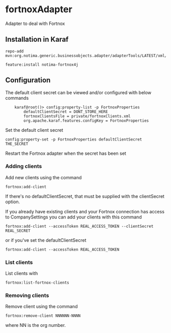 # fortnoxAdapter
Adapter to deal with Fortnox

## Installation in Karaf

	repo-add mvn:org.notima.generic.businessobjects.adapter/adapterTools/LATEST/xml/features
	
	feature:install notima-fortnox4j
	
## Configuration

The default client secret can be viewed and/or configured with below commands

```
 	karaf@root()> config:property-list -p FortnoxProperties 
   		defaultClientSecret = DONT_STORE_HERE
   		fortnoxClientsFile = private/fortnoxClients.xml
   		org.apache.karaf.features.configKey = FortnoxProperties
```

Set the default client secret

	config:property-set -p FortnoxProperties defaultClientSecret THE_SECRET

Restart the Fortnox adapter when the secret has been set

### Adding clients

Add new clients using the command

	fortnox:add-client
	
If there's no defaultClientSecret, that must be supplied with the clientSecret option.

If you already have existing clients and your Fortnox connection has access to CompanySettings you can add your clients with this command

	fortnox:add-client --accessToken REAL_ACCESS_TOKEN --clientSecret REAL_SECRET
	
or if you've set the defaultClientSecret

	fortnox:add-client --accessToken REAL_ACCESS_TOKEN
	
### List clients

List clients with

	fortnox:list-fortnox-clients

### Removing clients

Remove client using the command

	fortnox:remove-client NNNNNN-NNNN
	
where NN is the org number.